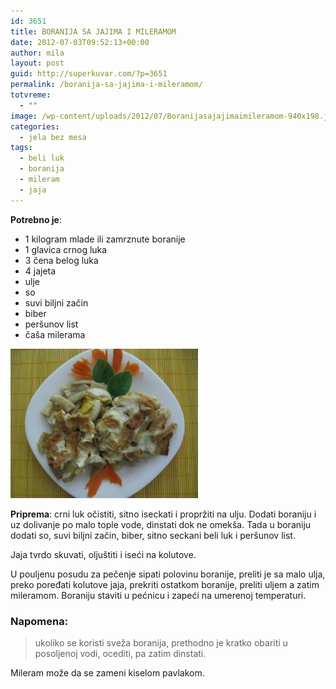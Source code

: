 ```yaml
---
id: 3651
title: BORANIJA SA JAJIMA I MILERAMOM
date: 2012-07-03T09:52:13+00:00
author: mila
layout: post
guid: http://superkuvar.com/?p=3651
permalink: /boranija-sa-jajima-i-mileramom/
totvreme:
  - ""
image: /wp-content/uploads/2012/07/Boranijasajajimaimileramom-940x198.jpg
categories:
  - jela bez mesa
tags:
  - beli luk
  - boranija
  - mileram
  - jaja
---
```

**Potrebno je**:

  * 1 kilogram mlade ili zamrznute boranije
  * 1 glavica crnog luka
  * 3 čena belog luka
  * 4 jajeta
  * ulje
  * so
  * suvi biljni začin
  * biber
  * peršunov list
  * čaša milerama

<img class="alignnone size-medium wp-image-3652" title="Boranijasajajimaimileramom" src="/wp-content/uploads/2012/07/Boranijasajajimaimileramom-e1341308885285-300x239.jpg" alt="" width="300" height="239" /> 

**Priprema**: crni luk očistiti, sitno iseckati i propržiti na ulju. Dodati boraniju i uz dolivanje po malo tople vode, dinstati dok ne omekša. Tada u boraniju dodati so, suvi biljni začin, biber, sitno seckani beli luk i peršunov list.

Jaja tvrdo skuvati, oljuštiti i iseći na kolutove.

U pouljenu posudu za pečenje sipati polovinu boranije, preliti je sa malo ulja, preko poređati kolutove jaja, prekriti ostatkom boranije, preliti uljem a zatim mileramom. Boraniju staviti u pećnicu i zapeći na umerenoj temperaturi.

### Napomena:
> ukoliko se koristi sveža boranija, prethodno je kratko obariti u posoljenoj vodi, ocediti, pa zatim dinstati.

Mileram može da se zameni kiselom pavlakom.